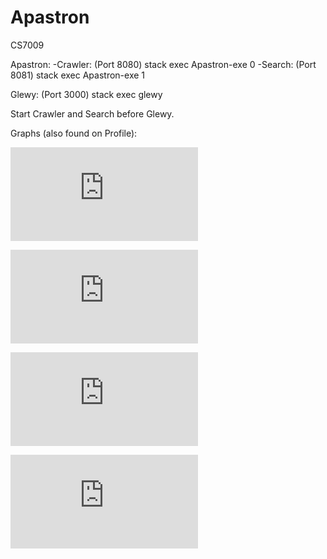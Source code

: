 # Apastron
CS7009

Apastron:
-Crawler: (Port 8080) stack exec Apastron-exe 0
-Search: (Port 8081) stack exec Apastron-exe 1

Glewy: (Port 3000) stack exec glewy

Start Crawler and Search before Glewy.

Graphs (also found on Profile):

![alt tag](https://github.com/Coggroach/Apastron/blob/master/booty/SocialGraphCoggroach.hs)

![alt tag](https://github.com/Coggroach/Apastron/blob/master/booty/LanguageGraph.hs)

![alt tag](https://github.com/Coggroach/Apastron/blob/master/booty/UserLanguageGraph.hs)

![alt tag](https://github.com/Coggroach/Apastron/blob/master/booty/UserFavouriteGraph.hs)

